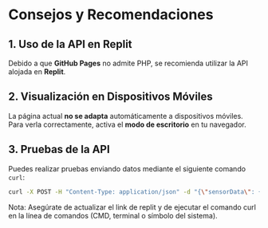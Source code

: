 # Consejos y Recomendaciones

## 1. Uso de la API en Replit
Debido a que **GitHub Pages** no admite PHP, se recomienda utilizar la API alojada en **Replit**.

## 2. Visualización en Dispositivos Móviles
La página actual **no se adapta** automáticamente a dispositivos móviles.  
Para verla correctamente, activa el **modo de escritorio** en tu navegador.

## 3. Pruebas de la API
Puedes realizar pruebas enviando datos mediante el siguiente comando `curl`:

```bash
curl -X POST -H "Content-Type: application/json" -d "{\"sensorData\": {\"sensor1\": 24, \"sensor2\": 29, \"sensor3\": 46, \"sensor4\": 65, \"sensor5\": 65}}" "https://07d4156a-7ffe-48fa-a08b-84fab5048dad-00-xr9pxzhzg06z.janeway.replit.dev/"
```

Nota: Asegúrate de actualizar el link de replit y de ejecutar el comando curl en la línea de comandos (CMD, terminal o símbolo del sistema).

